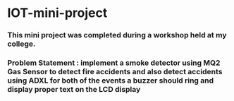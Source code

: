 # IOT-mini-project

### This mini project was completed during a workshop held at my college.
### Problem Statement : implement a smoke detector using MQ2 Gas Sensor to detect fire accidents and also detect accidents using ADXL for both of the events a buzzer should ring and display proper text on the LCD display
